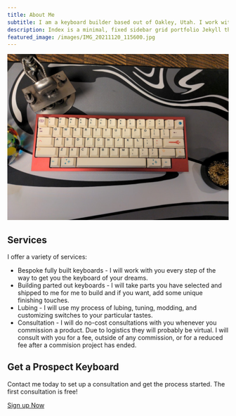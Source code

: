 ```yaml
---
title: About Me
subtitle: I am a keyboard builder based out of Oakley, Utah. I work with artisans and makers throughout the state of Utah and the mountain west, to bring you a unique keyboard that sounds, feels and looks amazing. In my normal life, I'm a software engineer who loves anything outdoors and tinkering with art and electronics.
description: Index is a minimal, fixed sidebar grid portfolio Jekyll theme.
featured_image: /images/IMG_20211120_115600.jpg
---
```


![](/images/IMG_20211120_115600.jpg)

## Services

I offer a variety of services:

* Bespoke fully built keyboards - I will work with you every step of the way to get you the keyboard of your dreams. 
* Building parted out keyboards - I will take parts you have selected and shipped to me for me to build and if you want, add some unique finishing touches. 
* Lubing - I will use my process of lubing, tuning, modding, and customizing switches to your particular tastes.
* Consultation - I will do no-cost consultations with you whenever you commission a product. Due to logistics they will probably be virtual. I will consult with you for a fee, outside of any commission, or for a reduced fee after a commision project has ended. 


## Get a Prospect Keyboard

Contact me today to set up a consultation and get the process started. The first consultation is free! 

<a href="https://doodle.com/bp/benjaminshapiro/prospect-keys-keyboard-consultations" class="button button--large">Sign up Now</a>
